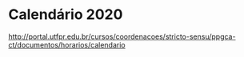 # Calendário 2020

http://portal.utfpr.edu.br/cursos/coordenacoes/stricto-sensu/ppgca-ct/documentos/horarios/calendario
